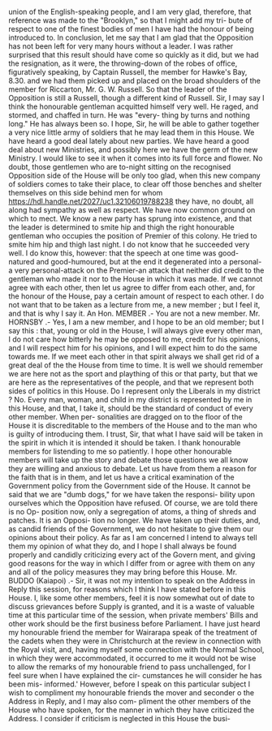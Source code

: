 union of the English-speaking people, and I am very glad, therefore, that reference was made to the "Brooklyn," so that I might add my tri- bute of respect to one of the finest bodies of men I have had the honour of being introduced to. In conclusion, let me say that I am glad that the Opposition has not been left for very many hours without a leader. I was rather surprised that this result should have come so quickly as it did, but we had the resignation, as it were, the throwing-down of the robes of office, figuratively speaking, by Captain Russell, the member for Hawke's Bay, 8.30. and we had them picked up and placed on the broad shoulders of the member for Riccarton, Mr. G. W. Russell. So that the leader of the Opposition is still a Russell, though a different kind of Russell. Sir, I may say I think the honourable gentleman acquitted himself very well. He raged, and stormed, and chaffed in turn. He was "every- thing by turns and nothing long." He has always been so. I hope, Sir, he will be able to gather together a very nice little army of soldiers that he may lead them in this House. We have heard a good deal lately about new parties. We have heard a good deal about new Ministries, and possibly here we have the germ of the new Ministry. I would like to see it when it comes into its full force and flower. No doubt, those gentlemen who are to-night sitting on the recognised Opposition side of the House will be only too glad, when this new company of soldiers comes to take their place, to clear off those benches and shelter themselves on this side behind men for whom https://hdl.handle.net/2027/uc1.32106019788238 they have, no doubt, all along had sympathy as well as respect. We have now common ground on which to mect. We know a new party has sprung into existence, and that the leader is determined to smite hip and thigh the right honourable gentleman who occupies the position of Premier of this colony. He tried to smite him hip and thigh last night. I do not know that he succeeded very well. I do know this, however: that the speech at one time was good-natured and good-humoured, but at the end it degenerated into a personal-a very personal-attack on the Premier-an attack that neither did credit to the gentleman who made it nor to the House in which it was made. If we cannot agree with each other, then let us agree to differ from each other, and, for the honour of the House, pay a certain amount of respect to each other. I do not want that to be taken as a lecture from me, a new member ; but I feel it, and that is why I say it. An Hon. MEMBER .- You are not a new member. Mr. HORNSBY .- Yes, I am a new member, and I hope to be an old member; but I say this : that, young or old in the House, I will always give every other man, I do not care how bitterly he may be opposed to me, credit for his opinions, and I will respect him for his opinions, and I will expect him to do the same towards me. If we meet each other in that spirit always we shall get rid of a great deal of the the House from time to time. It is well we should remember we are here not as the sport and plaything of this or that party, but that we are here as the representatives of the people, and that we represent both sides of politics in this House. Do I represent only the Liberals in my district ? No. Every man, woman, and child in my district is represented by me in this House, and that, I take it, should be the standard of conduct of every other member. When per- sonalities are dragged on to the floor of the House it is discreditable to the members of the House and to the man who is guilty of introducing them. I trust, Sir, that what I have said will be taken in the spirit in which it is intended it should be taken. I thank honourable members for listending to me so patiently. I hope other honourable members will take up the story and debate those questions we all know they are willing and anxious to debate. Let us have from them a reason for the faith that is in them, and let us have a critical examination of the Government policy from the Government side of the House. It cannot be said that we are "dumb dogs," for we have taken the responsi- bility upon ourselves which the Opposition have refused. Of course, we are told there is no Op- position now, only a segregation of atoms, a thing of shreds and patches. It is an Opposi- tion no longer. We have taken up their duties, and, as candid friends of the Government, we do not hesitate to give them our opinions about their policy. As far as I am concerned I intend to always tell them my opinion of what they do, and I hope I shall always be found properly and candidly criticizing every act of the Govern ment, and giving good reasons for the way in which I differ from or agree with them on any and all of the policy measures they may bring before this House. Mr. BUDDO (Kaiapoi) .- Sir, it was not my intention to speak on the Address in Reply this session, for reasons which I think I have stated before in this House. I, like some other members, feel it is now somewhat out of date to discuss grievances before Supply is granted, and it is a waste of valuable time at this particular time of the session, when private members' Bills and other work should be the first business before Parliament. I have just heard my honourable friend the member for Wairarapa speak of the treatment of the cadets when they were in Christchurch at the review in connection with the Royal visit, and, having myself some connection with the Normal School, in which they were accommodated, it occurred to me it would not be wise to allow the remarks of my honourable friend to pass unchallenged, for I feel sure when I have explained the cir- cumstances he will consider he has been mis- informed.' However, before I speak on this particular subject I wish to compliment my honourable friends the mover and seconder o the Address in Reply, and I may also com- pliment the other members of the House who have spoken, for the manner in which they have criticized the Address. I consider if criticism is neglected in this House the busi- 